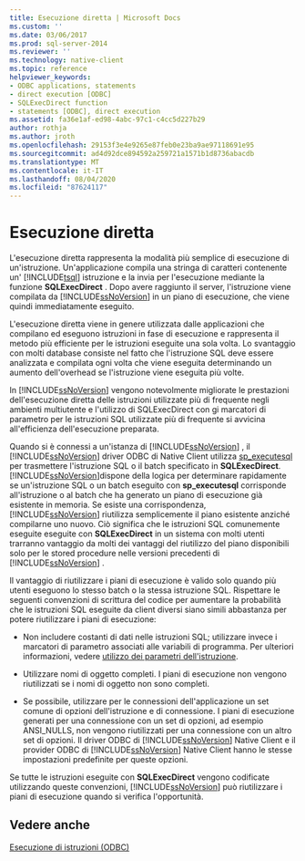 ```yaml
---
title: Esecuzione diretta | Microsoft Docs
ms.custom: ''
ms.date: 03/06/2017
ms.prod: sql-server-2014
ms.reviewer: ''
ms.technology: native-client
ms.topic: reference
helpviewer_keywords:
- ODBC applications, statements
- direct execution [ODBC]
- SQLExecDirect function
- statements [ODBC], direct execution
ms.assetid: fa36e1af-ed98-4abc-97c1-c4cc5d227b29
author: rothja
ms.author: jroth
ms.openlocfilehash: 29153f3e4e9265e87feb0e23ba9ae97118691e95
ms.sourcegitcommit: ad4d92dce894592a259721a1571b1d8736abacdb
ms.translationtype: MT
ms.contentlocale: it-IT
ms.lasthandoff: 08/04/2020
ms.locfileid: "87624117"
---
```

# <a name="direct-execution"></a>Esecuzione diretta
  L'esecuzione diretta rappresenta la modalità più semplice di esecuzione di un'istruzione. Un'applicazione compila una stringa di caratteri contenente un' [!INCLUDE[tsql](../../../includes/tsql-md.md)] istruzione e la invia per l'esecuzione mediante la funzione **SQLExecDirect** . Dopo avere raggiunto il server, l'istruzione viene compilata da [!INCLUDE[ssNoVersion](../../../includes/ssnoversion-md.md)] in un piano di esecuzione, che viene quindi immediatamente eseguito.  
  
 L'esecuzione diretta viene in genere utilizzata dalle applicazioni che compilano ed eseguono istruzioni in fase di esecuzione e rappresenta il metodo più efficiente per le istruzioni eseguite una sola volta. Lo svantaggio con molti database consiste nel fatto che l'istruzione SQL deve essere analizzata e compilata ogni volta che viene eseguita determinando un aumento dell'overhead se l'istruzione viene eseguita più volte.  
  
 In [!INCLUDE[ssNoVersion](../../../includes/ssnoversion-md.md)] vengono notevolmente migliorate le prestazioni dell'esecuzione diretta delle istruzioni utilizzate più di frequente negli ambienti multiutente e l'utilizzo di SQLExecDirect con gi marcatori di parametro per le istruzioni SQL utilizzate più di frequente si avvicina all'efficienza dell'esecuzione preparata.  
  
 Quando si è connessi a un'istanza di [!INCLUDE[ssNoVersion](../../../includes/ssnoversion-md.md)] , il [!INCLUDE[ssNoVersion](../../../includes/ssnoversion-md.md)] driver ODBC di Native Client utilizza [sp_executesql](/sql/relational-databases/system-stored-procedures/sp-executesql-transact-sql) per trasmettere l'istruzione SQL o il batch specificato in **SQLExecDirect**. [!INCLUDE[ssNoVersion](../../../includes/ssnoversion-md.md)]dispone della logica per determinare rapidamente se un'istruzione SQL o un batch eseguito con **sp_executesql** corrisponde all'istruzione o al batch che ha generato un piano di esecuzione già esistente in memoria. Se esiste una corrispondenza, [!INCLUDE[ssNoVersion](../../../includes/ssnoversion-md.md)] riutilizza semplicemente il piano esistente anziché compilarne uno nuovo. Ciò significa che le istruzioni SQL comunemente eseguite eseguite con **SQLExecDirect** in un sistema con molti utenti trarranno vantaggio da molti dei vantaggi del riutilizzo del piano disponibili solo per le stored procedure nelle versioni precedenti di [!INCLUDE[ssNoVersion](../../../includes/ssnoversion-md.md)] .  
  
 Il vantaggio di riutilizzare i piani di esecuzione è valido solo quando più utenti eseguono lo stesso batch o la stessa istruzione SQL. Rispettare le seguenti convenzioni di scrittura del codice per aumentare la probabilità che le istruzioni SQL eseguite da client diversi siano simili abbastanza per potere riutilizzare i piani di esecuzione:  
  
-   Non includere costanti di dati nelle istruzioni SQL; utilizzare invece i marcatori di parametro associati alle variabili di programma. Per ulteriori informazioni, vedere [utilizzo dei parametri dell'istruzione](../using-statement-parameters.md).  
  
-   Utilizzare nomi di oggetto completi. I piani di esecuzione non vengono riutilizzati se i nomi di oggetto non sono completi.  
  
-   Se possibile, utilizzare per le connessioni dell'applicazione un set comune di opzioni dell'istruzione e di connessione. I piani di esecuzione generati per una connessione con un set di opzioni, ad esempio ANSI_NULLS, non vengono riutilizzati per una connessione con un altro set di opzioni. Il driver ODBC di [!INCLUDE[ssNoVersion](../../../includes/ssnoversion-md.md)] Native Client e il provider ODBC di [!INCLUDE[ssNoVersion](../../../includes/ssnoversion-md.md)] Native Client hanno le stesse impostazioni predefinite per queste opzioni.  
  
 Se tutte le istruzioni eseguite con **SQLExecDirect** vengono codificate utilizzando queste convenzioni, [!INCLUDE[ssNoVersion](../../../includes/ssnoversion-md.md)] può riutilizzare i piani di esecuzione quando si verifica l'opportunità.  
  
## <a name="see-also"></a>Vedere anche  
 [Esecuzione di istruzioni &#40;ODBC&#41;](executing-statements-odbc.md)  
  
  
